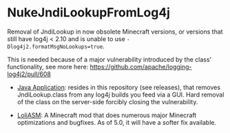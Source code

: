 # NukeJndiLookupFromLog4j
Removal of JndiLookup in now obsolete Minecraft versions, or versions that still have log4j &lt; 2.10 and is unable to use `-Dlog4j2.formatMsgNoLookups=true`.

This is needed because of a major vulnerability introduced by the class' functionality, see more here: https://github.com/apache/logging-log4j2/pull/608

- [Java Application](https://github.com/LoliKingdom/NukeJndiLookupFromLog4j/releases/tag/java_app): resides in this repository (see releases), that removes JndiLookup.class from any log4j builds you feed via a GUI. Hard removal of the class on the server-side forcibly closing the vulnerability.

- [LoliASM](https://github.com/LoliKingdom/LoliASM): A Minecraft mod that does numerous major Minecraft optimizations and bugfixes. As of 5.0, it will have a softer fix available.
